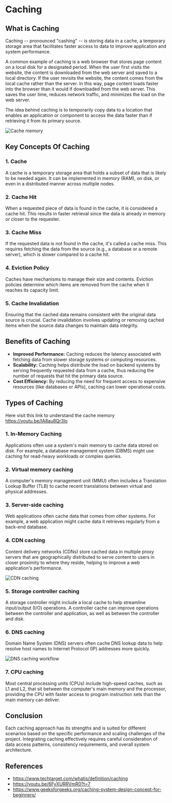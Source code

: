# Caching

## What is Caching

Caching -- pronounced "cashing" -- is storing data in a cache, a temporary storage area that facilitates faster access to data to improve application and system performance.

A common example of caching is a web browser that stores page content on a local disk for a designated period. When the user first visits the website, the content is downloaded from the web server and saved to a local directory. If the user revisits the website, the content comes from the local cache rather than the server. In this way, page content loads faster into the browser than it would if downloaded from the web server. This saves the user time, reduces network traffic, and minimizes the load on the web server.

The idea behind caching is to temporarily copy data to a location that enables an application or component to access the data faster than if retrieving it from its primary source.

![Cache memory](https://github.com/Venugopal47/concepts/assets/97158707/1b29f41e-2b34-4251-b21d-979d254aeda5)

## Key Concepts Of Caching

### 1. Cache

A cache is a temporary storage area that holds a subset of data that is likely to be needed again. It can be implemented in memory (RAM), on disk, or even in a distributed manner across multiple nodes.

### 2. Cache Hit

When a requested piece of data is found in the cache, it is considered a cache hit. This results in faster retrieval since the data is already in memory or closer to the requester.

### 3. Cache Miss

If the requested data is not found in the cache, it's called a cache miss. This requires fetching the data from the source (e.g., a database or a remote server), which is slower compared to a cache hit.

### 4. Eviction Policy

Caches have mechanisms to manage their size and contents. Eviction policies determine which items are removed from the cache when it reaches its capacity limit.

### 5. Cache Invalidation

Ensuring that the cached data remains consistent with the original data source is crucial. Cache invalidation involves updating or removing cached items when the source data changes to maintain data integrity.

## Benefits of Caching

* **Improved Performance:** Caching reduces the latency associated with fetching data from slower storage systems or computing resources.
* **Scalability:** Caching helps distribute the load on backend systems by serving frequently requested data from a cache, thus reducing the number of requests that hit the primary data   source.
* **Cost Efficiency:** By reducing the need for frequent access to expensive resources (like databases or APIs), caching can lower operational costs.

## Types of Caching

Here visit this link to understand the cache memory <https://youtu.be/IA8au8Qr3lo>

### 1. In-Memory Caching

Applications often use a system's main memory to cache data stored on disk. For example, a database management system (DBMS) might use caching for read-heavy workloads or complex queries.

### 2. Virtual memory caching

 A computer's memory management unit (MMU) often includes a Translation Lookup Buffer (TLB) to cache recent translations between virtual and physical addresses.

### 3. Server-side caching

Web applications often cache data that comes from other systems. For example, a web application might cache data it retrieves regularly from a back-end database.

### 4. CDN caching

Content delivery networks (CDNs) store cached data in multiple proxy servers that are geographically distributed to serve content to users in closer proximity to where they reside, helping to improve a web application's performance.

![CDN caching](https://github.com/Venugopal47/concepts/assets/97158707/d6f2d367-2559-4bcf-89df-816dfe7e4a53)

### 5. Storage controller caching

A storage controller might include a local cache to help streamline input/output (I/O) operations. A controller cache can improve operations between the controller and application, as well as between the controller and disk.

### 6. DNS caching

Domain Name System (DNS) servers often cache DNS lookup data to help resolve host names to Internet Protocol (IP) addresses more quickly.

![DNS caching workflow](https://github.com/Venugopal47/concepts/assets/97158707/67df06a0-4d52-410f-88d1-b4f25aacd5b9)

### 7. CPU caching

Most central processing units (CPUs) include high-speed caches, such as L1 and L2, that sit between the computer's main memory and the processor, providing the CPU with faster access to program instruction sets than the main memory can deliver.

## Conclusion

Each caching approach has its strengths and is suited for different scenarios based on the specific performance and scaling challenges of the project. Integrating caching effectively requires careful consideration of data access patterns, consistency requirements, and overall system architecture.

## References

* <https://www.techtarget.com/whatis/definition/caching>
* <https://youtu.be/6FyXURRVmR0?t=7>
* <https://www.geeksforgeeks.org/caching-system-design-concept-for-beginners/>
